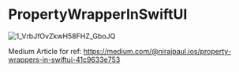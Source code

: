 # PropertyWrapperInSwiftUI
![1_VrbJfOvZkwH58FHZ_GboJQ](https://user-images.githubusercontent.com/16228277/186649666-dbf02c6c-ee99-4aa9-9e76-031baa6b7463.png)

Medium Article for ref:
https://medium.com/@nirajpaul.ios/property-wrappers-in-swiftui-41c9633e753
